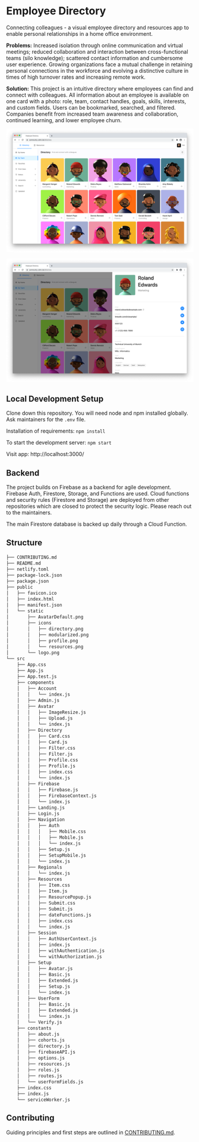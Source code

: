 # Employee Directory

Connecting colleagues - a visual employee directory and resources app to enable personal relationships in a home office environment.

**Problems:** Increased isolation through online communication and virtual meetings; reduced collaboration and interaction between cross-functional teams (silo knowledge); scattered contact information and cumbersome user experience.
Growing organizations face a mutual challenge in retaining personal connections in the workforce and evolving a distinctive culture in times of high turnover rates and increasing remote work.

**Solution:** This project is an intuitive directory where employees can find and connect with colleagues. All information about an employee is available on one card with a photo: role, team, contact handles, goals, skills, interests, and custom fields. Users can be bookmarked, searched, and filtered. Companies benefit from increased team awareness and collaboration, continued learning, and lower employee churn. 

![overview](overview.png)

![card](card.png)



## Local Development Setup

Clone down this repository. You will need node and npm installed globally. Ask maintainers for the `.env` file.

Installation of requirements: `npm install`

To start the development server: `npm start`

Visit app: http://localhost:3000/

## Backend

The project builds on Firebase as a backend for agile development. Firebase Auth, Firestore, Storage, and Functions are used. Cloud functions and security rules (Firestore and Storage) are deployed from other repositories which are closed to protect the security logic. Please reach out to the maintainers.

The main Firestore database is backed up daily through a Cloud Function.

## Structure

```
├── CONTRIBUTING.md
├── README.md
├── netlify.toml
├── package-lock.json
├── package.json
├── public
│   ├── favicon.ico
│   ├── index.html
│   ├── manifest.json
│   └── static
│       ├── AvatarDefault.png
│       ├── icons
│       │   ├── directory.png
│       │   ├── modularized.png
│       │   ├── profile.png
│       │   └── resources.png
│       └── logo.png
└── src
    ├── App.css
    ├── App.js
    ├── App.test.js
    ├── components
    │   ├── Account
    │   │   └── index.js
    │   ├── Admin.js
    │   ├── Avatar
    │   │   ├── ImageResize.js
    │   │   ├── Upload.js
    │   │   └── index.js
    │   ├── Directory
    │   │   ├── Card.css
    │   │   ├── Card.js
    │   │   ├── Filter.css
    │   │   ├── Filter.js
    │   │   ├── Profile.css
    │   │   ├── Profile.js
    │   │   ├── index.css
    │   │   └── index.js
    │   ├── Firebase
    │   │   ├── Firebase.js
    │   │   ├── FirebaseContext.js
    │   │   └── index.js
    │   ├── Landing.js
    │   ├── Login.js
    │   ├── Navigation
    │   │   ├── Auth
    │   │   │   ├── Mobile.css
    │   │   │   ├── Mobile.js
    │   │   │   └── index.js
    │   │   ├── Setup.js
    │   │   ├── SetupMobile.js
    │   │   └── index.js
    │   ├── Regionals
    │   │   └── index.js
    │   ├── Resources
    │   │   ├── Item.css
    │   │   ├── Item.js
    │   │   ├── ResourcePopup.js
    │   │   ├── Submit.css
    │   │   ├── Submit.js
    │   │   ├── dateFunctions.js
    │   │   ├── index.css
    │   │   └── index.js
    │   ├── Session
    │   │   ├── AuthUserContext.js
    │   │   ├── index.js
    │   │   ├── withAuthentication.js
    │   │   └── withAuthorization.js
    │   ├── Setup
    │   │   ├── Avatar.js
    │   │   ├── Basic.js
    │   │   ├── Extended.js
    │   │   ├── Setup.js
    │   │   └── index.js
    │   ├── UserForm
    │   │   ├── Basic.js
    │   │   ├── Extended.js
    │   │   └── index.js
    │   └── Verify.js
    ├── constants
    │   ├── about.js
    │   ├── cohorts.js
    │   ├── directory.js
    │   ├── firebaseAPI.js
    │   ├── options.js
    │   ├── resources.js
    │   ├── roles.js
    │   ├── routes.js
    │   └── userFormFields.js
    ├── index.css
    ├── index.js
    └── serviceWorker.js
```

## Contributing

Guiding principles and first steps are outlined in [CONTRIBUTING.md](CONTRIBUTING.md).
